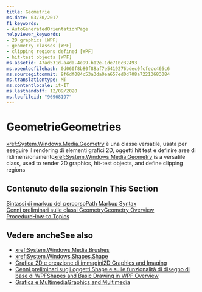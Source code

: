```yaml
---
title: Geometrie
ms.date: 03/30/2017
f1_keywords:
- AutoGeneratedOrientationPage
helpviewer_keywords:
- 2D graphics [WPF]
- geometry classes [WPF]
- clipping regions defined [WPF]
- hit-test objects [WPF]
ms.assetid: 47ad531d-a4da-4e99-b12e-1de710c32493
ms.openlocfilehash: 0d060f8b80f88af7e5419276bdec0fcfecc466c6
ms.sourcegitcommit: 9f6df084c53a3da0ea657ed0d708a72213683084
ms.translationtype: MT
ms.contentlocale: it-IT
ms.lasthandoff: 12/09/2020
ms.locfileid: "96968197"
---
```

# <a name="geometries"></a><span data-ttu-id="d9491-102">Geometrie</span><span class="sxs-lookup"><span data-stu-id="d9491-102">Geometries</span></span>
<span data-ttu-id="d9491-103"><xref:System.Windows.Media.Geometry> è una classe versatile, usata per eseguire il rendering di elementi grafici 2D, oggetti hit test e definire aree di ridimensionamento</span><span class="sxs-lookup"><span data-stu-id="d9491-103"><xref:System.Windows.Media.Geometry> is a versatile class, used to render 2D graphics, hit-test objects, and define clipping regions</span></span>  
  
## <a name="in-this-section"></a><span data-ttu-id="d9491-104">Contenuto della sezione</span><span class="sxs-lookup"><span data-stu-id="d9491-104">In This Section</span></span>  
 [<span data-ttu-id="d9491-105">Sintassi di markup del percorso</span><span class="sxs-lookup"><span data-stu-id="d9491-105">Path Markup Syntax</span></span>](path-markup-syntax.md)  
 [<span data-ttu-id="d9491-106">Cenni preliminari sulle classi Geometry</span><span class="sxs-lookup"><span data-stu-id="d9491-106">Geometry Overview</span></span>](geometry-overview.md)  
 [<span data-ttu-id="d9491-107">Procedure</span><span class="sxs-lookup"><span data-stu-id="d9491-107">How-to Topics</span></span>](geometries-how-to-topics.md)  
  
## <a name="see-also"></a><span data-ttu-id="d9491-108">Vedere anche</span><span class="sxs-lookup"><span data-stu-id="d9491-108">See also</span></span>

- <xref:System.Windows.Media.Brushes>
- <xref:System.Windows.Shapes.Shape>
- [<span data-ttu-id="d9491-109">Grafica 2D e creazione di immagini</span><span class="sxs-lookup"><span data-stu-id="d9491-109">2D Graphics and Imaging</span></span>](../advanced/optimizing-performance-2d-graphics-and-imaging.md)
- [<span data-ttu-id="d9491-110">Cenni preliminari sugli oggetti Shape e sulle funzionalità di disegno di base di WPF</span><span class="sxs-lookup"><span data-stu-id="d9491-110">Shapes and Basic Drawing in WPF Overview</span></span>](shapes-and-basic-drawing-in-wpf-overview.md)
- [<span data-ttu-id="d9491-111">Grafica e Multimedia</span><span class="sxs-lookup"><span data-stu-id="d9491-111">Graphics and Multimedia</span></span>](index.md)
